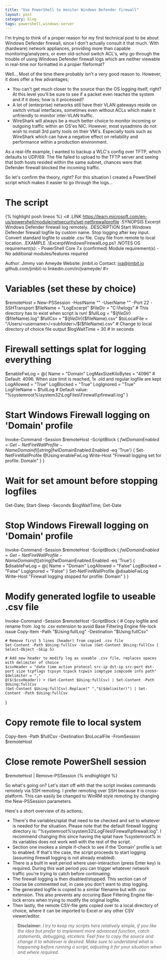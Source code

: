 ```yaml
---
title: "Use PowerShell to monitor Windows Defender firewall"
layout: post
category: blog
tags: powershell,windows-server
---
```


I'm trying to think of a proper reason for my first technical post to be about Windows Defender firewall, since I don't actually consult it that much. With (hardware) network appliances, providing more than capable monitoring/analyzers, or even old-school switch ACL's, why go through the trouble of using Windows Defender firewall logs which are neither viewable in real-time nor formatted in a proper fileformat?

Well... Most of the time there probably isn't a very good reason to. However, it does offer a few advantages;
- You can't get much closer to the source than the OS logging itself, right? At this level you'll be sure to see if a packet even reaches the system and if it does; how is it processed?
- A lot of (enterprise) networks still have their VLAN gateways reside on switch virtual interfaces, sometimes even without ACLs which make it unfriendly to monitor inter-VLAN traffic.
- WireShark will always be a much better choice to monitor incoming or outgoing traffic within an OS'es NIC. However, most sysadmins do not wish to install 3rd party tools on their VM's. Especially tools such as WireShark which can have a negative effect on reliability and performance within a production environment.

As a real-life example, I wanted to backup a WLC's config over TFTP, which defaults to UDP/69. The file failed to upload to the TFTP server and seeing that both hosts resided within the same subnet, chances were that Defender firewall blocked the incoming traffic.

So let's confirm the theory, right? For this situation I created a PowerShell script which makes it easier to go through the logs...
<!--more-->
# The script
{% highlight posh lineos %}
<#
.LINK
  https://learn.microsoft.com/en-us/powershell/module/netsecurity/set-netfirewallprofile
.SYNOPSIS
  Excerpt Windows Defender firewall log remotely.
.DESCRIPTION
  Start Windows Defender firewall logfile by custom name.
  Stop logging after key input.
  Convert standard logfile to usable .csv file.
  Copy file from remote to local location.
.EXAMPLE
  .\ExcerptWindowsFirewallLog.ps1
.NOTES
  OS requirement(s):		- PowerShell Core 7.x (confirmed)
  Module requirement(s)		- No additional modules/features required

  Author:					Jimmy van Ameyde
  Website:					jimbit.io
  Contact:					jva@jimbit.io
							github.com/jimbit-io
							linkedin.com/in/jvameyde/
#>

# Variables (set these by choice)
$remoteHost = New-PSSession -HostName "<remotehost>" -UserName "<username>" -Port 22 -SSHTransport
$fileName = "LogExcerpt"
$fileDir = "C:\fwlogs\" # This directory has to exist when script is run!
$fullLog = "$($fileDir)$($fileName).log"
$fullCsv = "$($fileDir)$($fileName).csv"
$toLocalFile = "/Users/<username>/<subfolder>/$($fileName).csv" # Change to local directory of choice file output
$logWaitTime = 30 # In seconds


# Firewall settings splat for logging everything
$enableFwLog = @{
	Name				= "Domain"
	LogMaxSizeKiloBytes	= "4096" # Default: 4096. When size limit is reached, 1x .old and regular logfile are kept
	LogAllowed			= "True"
	LogBlocked			= "True"
	LogIgnored			= "True"
	LogFileName 		= $fullLog # Default value: "%systemroot%\system32\LogFiles\Firewall\pfirewall.log"
}

# Start Windows Firewall logging on 'Domain' profile
Invoke-Command -Session $remoteHost -ScriptBlock {
	$fwlDomainEnabled = Get-NetFireWallProfile -Name Domain
	if ([string]$fwlDomainEnabled.Enabled -eq 'True') {
		Set-NetFireWallProfile @Using:enableFwLog
		Write-Host "Firewall logging set for profile: Domain"
	}
}


# Wait for set amount before stopping logfiles
Get-Date; Start-Sleep -Seconds $logWaitTime; Get-Date


# Stop Windows Firewall logging on 'Domain' profile
Invoke-Command -Session $remoteHost -ScriptBlock {
	$fwlDomainEnabled = Get-NetFireWallProfile -Name Domain
    if ([string]$fwlDomainEnabled.Enabled -eq 'True') {
		$disableFwLog = @{
			Name				= "Domain"
			LogAllowed			= "False"
			LogBlocked			= "False"
			LogIgnored			= "False"
		}
		Set-NetFireWallProfile @disableFwLog
		Write-Host "Firewall logging stopped for profile: Domain"
	}
}


# Modify generated logfile to useable .csv file
Invoke-Command -Session $remoteHost -ScriptBlock {
	# Copy logfile and rename from .log to .csv extension to avoid Base Filtering Engine file-lock issue
	Copy-Item -Path "$Using:fullLog" -Destination "$Using:fullCsv"

	# Remove first 5 lines (header) from copied .csv file
	Set-Content -Path $Using:fullCsv -Value (Get-Content $Using:fullCsv | Select-Object -Skip 5)

	# Add new header to modify log as useable .csv file, replaces spaces with delimiter of choice
	$csvHeader = "date time action protocol src-ip dst-ip src-port dst-port size tcpflags tcpsyn tcpack tcpwin icmptype icmpcode info path"
	$delimiter = ","
	@($($csvHeader)) + (Get-Content $Using:fullCsv) | Set-Content -Path $Using:fullCsv
	(Get-Content $Using:fullCsv).Replace(" ","$($delimiter)") | Set-Content -Path $Using:fullCsv
}


# Copy remote file to local system
Copy-Item -Path $fullCsv -Destination $toLocalFile -FromSession $remoteHost


# Close remote PowerShell session
$remoteHost | Remove-PSSession
{% endhighlight %}

So what's going on?
Let's start off with that the script invokes commands remotely via SSH remoting. I prefer remoting over SSH because it is cross-platform. This can easily be changed to WinRM style remoting by changing the New-PSSession parameters.

Here's a short overview of its actions;
- There's the variables/splat that need to be checked and set to whatever is needed for the situation. Please note that the default firewall logging directory is: "%systemroot%\system32\LogFiles\Firewall\pfirewall.log". I recommend changing this since having the splat have %systemroot% in its variables does not work well with the rest of the script.
- Section one invokes a simple if-check to see if the 'Domain' profile is set to enabled. If that's the case, the script proceeds to start logging (assuming firewall logging is not already enabled).
- There is a built in wait period where user-interaction (press Enter key) is required. During this wait period you can trigger whatever network traffic you're trying to catch before continueing.
- The firewall logging is then disabled/stopped. This section can of course be commented out, in case you don't want to stop logging.
- The generated logfile is copied to a similar filename but with .csv extension. This also prevents any occuring Base Filtering Engine file-lock errors when trying to modify the original logfile.
- Then lastly, the remote CSV-file gets copied over to a local directory of choice, where it can be imported to Excel or any other CSV viewer/editor.

> **Disclaimer:** *I try to keep my scripts here relatively simple, if you like the idea but prefer to implement more advanced function, catch statements, debugging, etcetera. Feel free to copy the source and change it to whatever is desired. Make sure to understand what is happening before running a script, adjusting it for your situation when and where required.*

